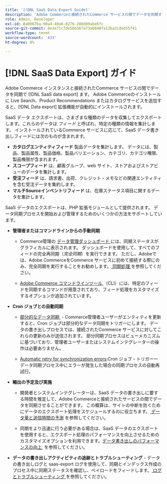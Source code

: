 ```yaml
---
title: '[!DNL SaaS Data Export Guide]'
description: 'Adobe Commerceと接続されたCommerce サービスの間でデータを同期するAdobe Commerce SaaS サービス用の拡張機能の使用について説明します  [!DNL data export] '
role: Admin, Developer
exl-id: 8a0067ba-90a4-48a6-8276-208d09abe6fc
source-git-commit: 8e3e71c7de56b367a73ab048fa13ba2cdeb55f41
workflow-type: tm+mt
source-wordcount: '433'
ht-degree: 0%

---
```


# [!DNL SaaS Data Export] ガイド

Adobe Commerce インスタンスと接続されたCommerce サービスの間でデータを同期で [!DNL SaaS data export] ます。 Adobe Commerceのインストールに Live Search、Product Recommendations またはカタログサービスを追加すると、[!DNL Data export] 拡張機能が自動的にインストールされます。

SaaS データ エクスポートは、さまざまな種類のデータを収集してエクスポートします。これらのデータは _フィード_ と呼ばれ、特定の種類の情報を集計します。 インストールされているCommerce サービスに応じて、SaaS データ書き出しフィードには次のものが含まれます。

- **カタログエンティティフィード** 製品データを集計します。 データには、製品、製品属性、製品価格、製品バリエーション、カテゴリ、カテゴリ権限、製品権限が含まれます。
- **スコープフィード** は、顧客グループ、web サイト、ストアおよびストアビューのデータを集計します。
- **受注フィード** は、請求書、出荷、クレジット・メモなどの関連エンティティを含む受注データを集約します。
- **マルチSourceインベントリフィード** は、在庫ステータス項目に関するデータを集計します。

SaaS データのエクスポートは、PHP 拡張モジュールとして提供されます。 データ同期プロセスを開始および管理するためのいくつかの方法をサポートしています。

- **管理者またはコマンドラインからの手動同期**

   - Commerce管理の [&#x200B; データ管理ダッシュボード &#x200B;](https://experienceleague.adobe.com/ja/docs/commerce-admin/systems/data-transfer/data-dashboard) には、同期ステータスがグラフィカルに表示されます。 ダッシュボードを使用して、すべてのフィードの完全再同期（_完全同期_）を実行できます。 ただし、Adobeでは、Adobe CommerceをCommerce サービスに初めて接続する際にのみ、完全同期を実行することをお勧めします。 [&#x200B; 同期処理 &#x200B;](data-synchronization.md) を参照してください。

   - [Adobe Commerce コマンドラインツール &#x200B;](https://experienceleague.adobe.com/ja/docs/commerce-operations/configuration-guide/cli/config-cli) （CLI）には、特定のフィードを同期するコマンドが用意されており、フィード処理をカスタマイズするオプションが追加されています。

- **Cron ジョブとの自動同期**

   - [&#x200B; 部分的なデータ同期 &#x200B;](data-synchronization.md#partial-synchronization-with-cron-jobs) - Commerce管理者ユーザーがエンティティを更新すると、Cron ジョブは部分的なデータ同期をトリガーにします。 データの書き出しプロセスでは、接続されたCommerce サービスに対してこれらの更新のみが送信されます。 部分同期プロセスはビューメカニズムに基づいており、管理者ユーザーまたはシステムインテグレーターの操作は必要ありません。

   - [Automatic retry for synchronization errors](data-synchronization.md#failed-items-sync-for-error-recovery):Cron ジョブ・トリガーーデータ同期プロセス中にエラーが発生した場合の同期プロセスの自動再試行。

- **輸出の予定及び実施**

   - 開発者とシステムインテグレーターは、SaaS データの書き出しに要する時間を推定して、Adobe Commerceと接続されたサービスの間でデータを同期させることができます。 この概算は、サイトの中断を防ぐためにデータのエクスポート処理をスケジュールするのに役立ちます。 [&#x200B; データ量と送信時間の予測 &#x200B;](estimate-data-volume-sync-time.md) を参照してください。

   - 同期をより迅速に行う必要がある場合は、SaaS データのエクスポートを使用すると、エクスポート処理のパフォーマンスを向上させるためのカスタマイズオプションを利用できます。 [&#x200B; データ書き出しのパフォーマンスの向上 &#x200B;](customize-export-processing.md) を参照してください。

- **データの書き出しアクティビティの追跡とトラブルシューティング** - データの書き出しログと saas-export ログを使用して、同期とインデックス作成のプロセス中に同期ステータスを確認し、ペイロードをフィードします。 [&#x200B; ログとトラブルシューティング &#x200B;](troubleshooting-logging.md) を参照してください。
